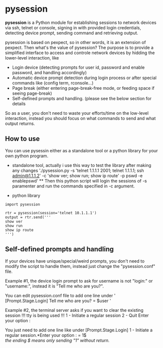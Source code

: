 # pysession
**pysession** is a Python module for establishing sessions to network devices via ssh, telnet or console, signing in with provided login credentials, detecting device prompt, sending command and retrieving output. 

pysession is based on pexpect, so in other words, it is an extension of pexpect. Then what's the value of pysession? The purpose is to provide a simplified interface to access and controle network devices by hidding the lower-level interaction, like
* Login device (detecting prompts for user id, password and enable password, and handling accordingly)
* Automatic device prompt detection during login process or after special commands like (config term, rconsole...)
* Page break (either entering page-break-free mode, or feeding space if seeing page-break)
* Self-defined prompts and handling. (please see the below section for details

So as a user, you don't need to waste your efforts/time on the low-level interaction, instead you should focus on what commands to send and what output returns. 

## How to use
You can use pysessin either as a standalone tool or a python library for your own python program. 

* standalone tool, actually i use this way to test the library after making any changes
'./pysession.py -s 'telnet 1.1.1.1 2001; telnet 1.1.1.1; ssh admin@1.1.1.2' -c 'show ver; show run; show ip route' -p pswd -e enablepswd'
** Then this python script will login the sessions of -s paramenter and run the commands specified in -c argument. 

* python library
```
import pysession

rtr = pysession(session='telnet 10.1.1.1')
output = rtr.send('''
show ver
show run
show ip route
''')
```


## Self-defined prompts and handling
If your devices have unique/special/weird prompts, you don't need to modify the script to handle them, instead just change the "pysession.conf" file. 

Example #1, the device login prompt to ask for username is not "login:" or "username:", instead it is "Tell me who are you?". 

You can edit pysession.conf file to add one line under 
'
[Prompt.Stage.Login]
Tell me who are you? = $user
'

Example #2, the terminal server asks if you want to clear the existing session
!!! tty is being used !!!
1 - Initiate a regular session
2 - Quit
Enter your option :

You just need to add one line like under [Prompt.Stage.Login]
1 - Initiate a regular session.*Enter your option : = 1$   
_the ending $ means only sending "1" without return._


